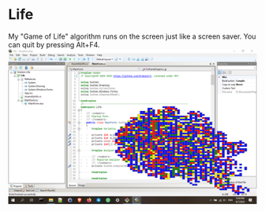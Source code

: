 # Life
My "Game of Life" algorithm runs on the screen just like a screen saver. You can quit by pressing Alt+F4.
![Game of Life](https://raw.githubusercontent.com/ArdeshirV/Life/main/img/life.png)
